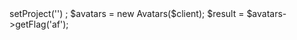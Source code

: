 <?php

use Appwrite\Client;
use Appwrite\Services\Avatars;

$client = new Client();

$client
    ->setProject('')
;

$avatars = new Avatars($client);

$result = $avatars->getFlag('af');